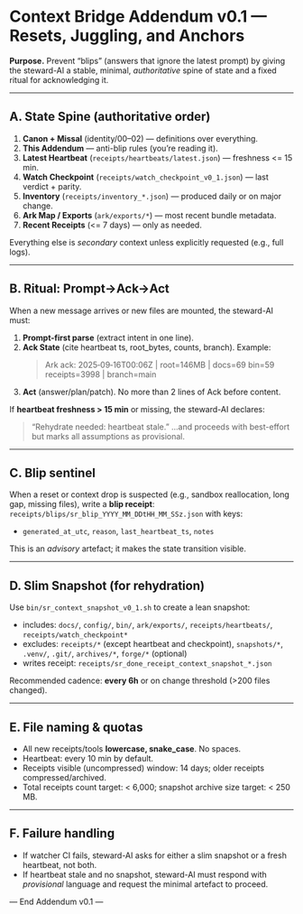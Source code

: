 # Context Bridge Addendum v0.1 — Resets, Juggling, and Anchors

**Purpose.** Prevent “blips” (answers that ignore the latest prompt) by giving the steward-AI a stable, minimal, *authoritative* spine of state and a fixed ritual for acknowledging it.

---

## A. State Spine (authoritative order)
1. **Canon + Missal** (identity/00–02) — definitions over everything.
2. **This Addendum** — anti-blip rules (you’re reading it).
3. **Latest Heartbeat** (`receipts/heartbeats/latest.json`) — freshness <= 15 min.
4. **Watch Checkpoint** (`receipts/watch_checkpoint_v0_1.json`) — last verdict + parity.
5. **Inventory** (`receipts/inventory_*.json`) — produced daily or on major change.
6. **Ark Map / Exports** (`ark/exports/*`) — most recent bundle metadata.
7. **Recent Receipts** (<= 7 days) — only as needed.

Everything else is *secondary* context unless explicitly requested (e.g., full logs).

---

## B. Ritual: Prompt→Ack→Act
When a new message arrives or new files are mounted, the steward-AI must:
1. **Prompt-first parse** (extract intent in one line).
2. **Ack State** (cite heartbeat ts, root_bytes, counts, branch). Example:
   > Ark ack: 2025‑09‑16T00:06Z | root=146MB | docs=69 bin=59 receipts=3998 | branch=main
3. **Act** (answer/plan/patch). No more than 2 lines of Ack before content.

If **heartbeat freshness > 15 min** or missing, the steward-AI declares:
> “Rehydrate needed: heartbeat stale.”
…and proceeds with best-effort but marks all assumptions as provisional.

---

## C. Blip sentinel
When a reset or context drop is suspected (e.g., sandbox reallocation, long gap, missing files), write a **blip receipt**:
`receipts/blips/sr_blip_YYYY_MM_DDtHH_MM_SSz.json` with keys:
- `generated_at_utc`, `reason`, `last_heartbeat_ts`, `notes`

This is an *advisory* artefact; it makes the state transition visible.

---

## D. Slim Snapshot (for rehydration)
Use `bin/sr_context_snapshot_v0_1.sh` to create a lean snapshot:
- includes: `docs/`, `config/`, `bin/`, `ark/exports/`, `receipts/heartbeats/`, `receipts/watch_checkpoint*`
- excludes: `receipts/*` (except heartbeat and checkpoint), `snapshots/*`, `.venv/`, `.git/`, `archives/*`, `forge/*` (optional)
- writes receipt: `receipts/sr_done_receipt_context_snapshot_*.json`

Recommended cadence: **every 6h** or on change threshold (>200 files changed).

---

## E. File naming & quotas
- All new receipts/tools **lowercase, snake_case**. No spaces.
- Heartbeat: every 10 min by default.
- Receipts visible (uncompressed) window: 14 days; older receipts compressed/archived.
- Total receipts count target: < 6,000; snapshot archive size target: < 250 MB.

---

## F. Failure handling
- If watcher CI fails, steward-AI asks for either a slim snapshot or a fresh heartbeat, not both.
- If heartbeat stale and no snapshot, steward-AI must respond with *provisional* language and request the minimal artefact to proceed.

— End Addendum v0.1 —
